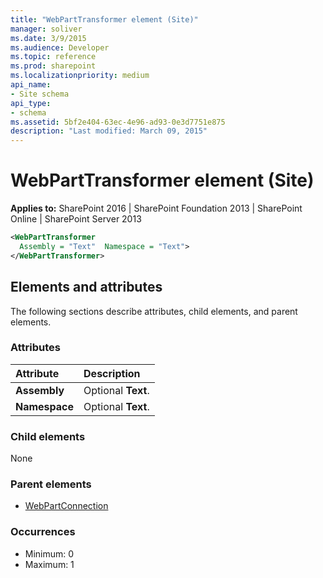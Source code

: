 ```yaml
---
title: "WebPartTransformer element (Site)"
manager: soliver
ms.date: 3/9/2015
ms.audience: Developer
ms.topic: reference
ms.prod: sharepoint
ms.localizationpriority: medium
api_name:
- Site schema
api_type:
- schema
ms.assetid: 5bf2e404-63ec-4e96-ad93-0e3d7751e875
description: "Last modified: March 09, 2015"
---
```


# WebPartTransformer element (Site)

**Applies to:** SharePoint 2016 | SharePoint Foundation 2013 | SharePoint Online | SharePoint Server 2013
  
```XML
<WebPartTransformer
  Assembly = "Text"  Namespace = "Text">
</WebPartTransformer>
```

## Elements and attributes

The following sections describe attributes, child elements, and parent elements.

### Attributes

|**Attribute**|**Description**|
|:-----|:-----|
|**Assembly** <br/> |Optional **Text**.  <br/> |
|**Namespace** <br/> |Optional **Text**.  <br/> |
   
### Child elements

None
   
### Parent elements

- [WebPartConnection](webpartconnection-element-site.md)
   
### Occurrences

- Minimum: 0
- Maximum: 1  

<br/> 
   

